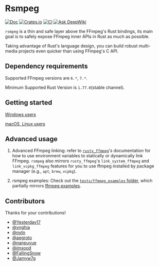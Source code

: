 # Rsmpeg

[![Doc](https://docs.rs/rsmpeg/badge.svg?style=flat-square)](https://docs.rs/rsmpeg)
[![Crates.io](https://img.shields.io/crates/v/rsmpeg)](https://crates.io/crates/rsmpeg)
[![CI](https://github.com/larksuite/rsmpeg/workflows/CI/badge.svg?branch=master&style=flat-square)](https://github.com/larksuite/rsmpeg/actions)
[![Ask DeepWiki](https://deepwiki.com/badge.svg)](https://deepwiki.com/larksuite/rsmpeg)

`rsmpeg` is a thin and safe layer above the FFmpeg's Rust bindings, its main goal is to safely expose FFmpeg inner APIs in Rust as much as possible.

Taking advantage of Rust's language design, you can build robust multi-media projects even quicker than using FFmpeg's C API.

## Dependency requirements

Supported FFmpeg versions are `6.*`, `7.*`.

Minimum Supported Rust Version is `1.77.0`(stable channel).

## Getting started

[Windows users](./doc/windows.md)

[macOS, Linux users](./doc/non-windows.md)

## Advanced usage

1. Advanced FFmpeg linking: refer to [`rusty_ffmpeg`](https://github.com/CCExtractor/rusty_ffmpeg)'s documentation for how to use environment variables to statically or dynamically link FFmpeg. `rsmpeg` also mirrors `rusty_ffmpeg`'s `link_system_ffmpeg` and `link_vcpkg_ffmpeg` features for you to use ffmpeg installed by package manager (e.g., `apt`, `brew`, `vcpkg`).

2. rsmpeg examples: Check out the [`tests/ffmpeg_examples` folder](./tests/ffmpeg_examples/), which partially mirrors [ffmpeg examples](https://github.com/FFmpeg/FFmpeg/tree/master/doc/examples).

## Contributors

Thanks for your contributions!

+ [@Yesterday17](https://github.com/Yesterday17)
+ [@vnghia](https://github.com/vnghia)
+ [@nxtn](https://github.com/nxtn)
+ [@aegroto](https://github.com/aegroto)
+ [@nanpuyue](https://github.com/nanpuyue)
+ [@imxood](https://github.com/imxood)
+ [@FallingSnow](https://github.com/FallingSnow)
+ [@Jamyw7g](https://github.com/Jamyw7g)
